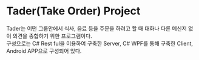 # Tader(Take Order) Project 
Tader는 어떤 그룹안에서 식사, 음료 등을 주문을 하려고 할 때 대화나 다른 메신저 없이 의견을 종합하기 위한 프로그램이다.<br>
구성으로는 C# Rest ful을 이용하여 구축한 Server, C# WPF를 통해 구축한 Client, Android APP으로 구성되어 있다.
